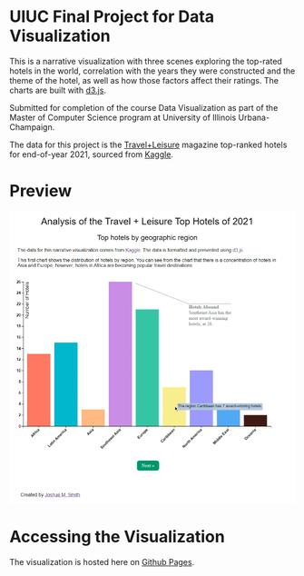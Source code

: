 # UIUC Final Project for Data Visualization

This is a narrative visualization with three scenes exploring the top-rated hotels in the world, correlation with the years they were constructed and the theme of the hotel, as well as how those factors affect their ratings. The charts are built with [d3.js](https://d3js.org/).

Submitted for completion of the course Data Visualization as part of the Master of Computer Science program at University of Illinois Urbana-Champaign.

The data for this project is the [Travel+Leisure](https://www.travelandleisure.com/) magazine top-ranked hotels for end-of-year 2021, sourced from [Kaggle](https://www.kaggle.com/datasets/narmelan/travelleisure-worlds-best-hotels-2021?resource=download).

# Preview

![a quick demo](demo.gif)

# Accessing the Visualization

The visualization is hosted here on [Github Pages](https://joshuamarksmith.github.io/uiuc_datavis_su22/).
